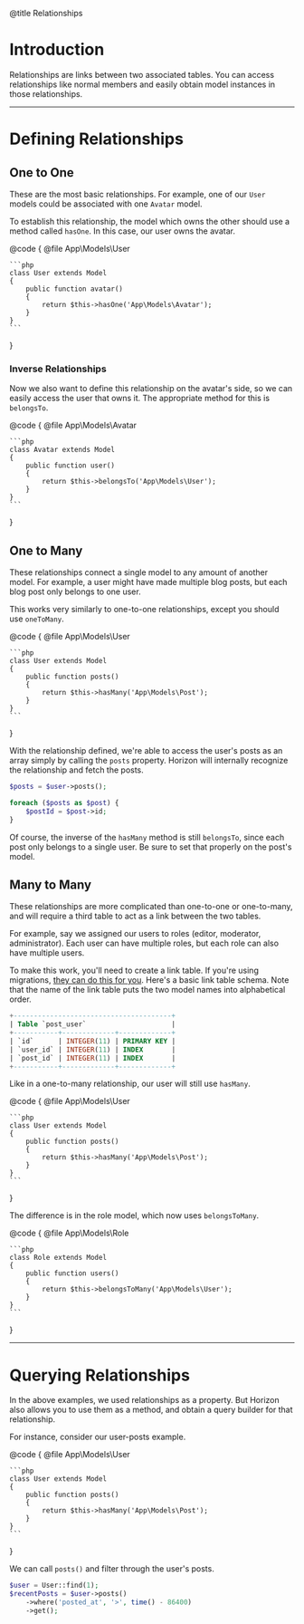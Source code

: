 @title Relationships

# Introduction

Relationships are links between two associated tables. You can access relationships like normal members and easily
obtain model instances in those relationships.

---

# Defining Relationships

## One to One

These are the most basic relationships. For example, one of our `User` models could be associated with one `Avatar`
model.

To establish this relationship, the model which owns the other should use a method called `hasOne`. In this case, our
user owns the avatar.

@code {
    @file App\Models\User

    ```php
    class User extends Model
    {
        public function avatar()
        {
            return $this->hasOne('App\Models\Avatar');
        }
    }
    ```
}

### Inverse Relationships

Now we also want to define this relationship on the avatar's side, so we can easily access the user that owns it. The
appropriate method for this is `belongsTo`.

@code {
    @file App\Models\Avatar

    ```php
    class Avatar extends Model
    {
        public function user()
        {
            return $this->belongsTo('App\Models\User');
        }
    }
    ```
}

## One to Many

These relationships connect a single model to any amount of another model. For example, a user might have made multiple
blog posts, but each blog post only belongs to one user.

This works very similarly to one-to-one relationships, except you should use `oneToMany`.

@code {
    @file App\Models\User

    ```php
    class User extends Model
    {
        public function posts()
        {
            return $this->hasMany('App\Models\Post');
        }
    }
    ```
}

With the relationship defined, we're able to access the user's posts as an array simply by calling the `posts` property.
Horizon will internally recognize the relationship and fetch the posts.

```php
$posts = $user->posts();

foreach ($posts as $post) {
    $postId = $post->id;
}
```

Of course, the inverse of the `hasMany` method is still `belongsTo`, since each post only belongs to a single user.
Be sure to set that properly on the post's model.

## Many to Many

These relationships are more complicated than one-to-one or one-to-many, and will require a third table to act as a link
between the two tables.

For example, say we assigned our users to roles (editor, moderator, administrator). Each user can have multiple roles,
but each role can also have multiple users.

To make this work, you'll need to create a link table. If you're using migrations,
[they can do this for you](../database/migrations.md#many-to-many). Here's a basic link table schema. Note that the name
of the link table puts the two model names into alphabetical order.

```sql
+---------------------------------------+
| Table `post_user`                     |
+-----------+-------------+-------------+
| `id`      | INTEGER(11) | PRIMARY KEY |
| `user_id` | INTEGER(11) | INDEX       |
| `post_id` | INTEGER(11) | INDEX       |
+-----------+-------------+-------------+
```

Like in a one-to-many relationship, our user will still use `hasMany`.

@code {
    @file App\Models\User

    ```php
    class User extends Model
    {
        public function posts()
        {
            return $this->hasMany('App\Models\Post');
        }
    }
    ```
}

The difference is in the role model, which now uses `belongsToMany`.

@code {
    @file App\Models\Role

    ```php
    class Role extends Model
    {
        public function users()
        {
            return $this->belongsToMany('App\Models\User');
        }
    }
    ```
}

---

# Querying Relationships

In the above examples, we used relationships as a property. But Horizon also allows you to use them as a method, and
obtain a query builder for that relationship.

For instance, consider our user-posts example.

@code {
    @file App\Models\User

    ```php
    class User extends Model
    {
        public function posts()
        {
            return $this->hasMany('App\Models\Post');
        }
    }
    ```
}

We can call `posts()` and filter through the user's posts.

```php
$user = User::find(1);
$recentPosts = $user->posts()
    ->where('posted_at', '>', time() - 86400)
    ->get();
```
